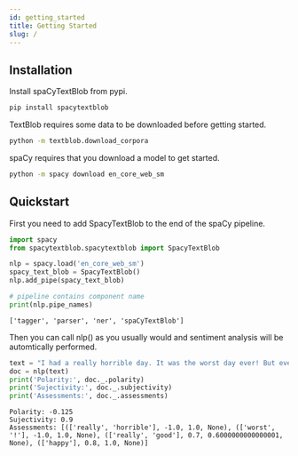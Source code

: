 ```yaml
---
id: getting_started
title: Getting Started
slug: /
---
```

## Installation

Install spaCyTextBlob from pypi.

```bash
pip install spacytextblob
```

TextBlob requires some data to be downloaded before getting started.

```bash
python -m textblob.download_corpora
```

spaCy requires that you download a model to get started.

```bash
python -m spacy download en_core_web_sm
```

## Quickstart

First you need to add SpacyTextBlob to the end of the spaCy pipeline.


```python
import spacy
from spacytextblob.spacytextblob import SpacyTextBlob

nlp = spacy.load('en_core_web_sm')
spacy_text_blob = SpacyTextBlob()
nlp.add_pipe(spacy_text_blob)

# pipeline contains component name
print(nlp.pipe_names) 
```

    ['tagger', 'parser', 'ner', 'spaCyTextBlob']


Then you can call nlp() as you usually would and sentiment analysis will be automtically performed.


```python
text = "I had a really horrible day. It was the worst day ever! But every now and then I have a really good day that makes me happy."
doc = nlp(text)
print('Polarity:', doc._.polarity)
print('Sujectivity:', doc._.subjectivity)
print('Assessments:', doc._.assessments)
```

    Polarity: -0.125
    Sujectivity: 0.9
    Assessments: [(['really', 'horrible'], -1.0, 1.0, None), (['worst', '!'], -1.0, 1.0, None), (['really', 'good'], 0.7, 0.6000000000000001, None), (['happy'], 0.8, 1.0, None)]

